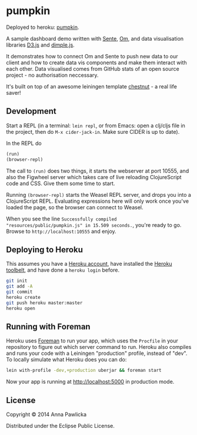 # pumpkin

Deployed to heroku: [pumpkin](http://evening-citadel-3933.herokuapp.com/).

A sample dashboard demo written with
[Sente](https://github.com/ptaoussanis/sente),
[Om](https://github.com/swannodette/om), and data visualisation
libraries [D3.js](http://d3js.org/) and
[dimple.js](http://dimplejs.org/).

It demonstrates how to connect Om and Sente to push new data to our
client and how to create data vis components and make them interact with
each other. Data visualised comes from GitHub stats of an open source
project - no authorisation neccessary.

It's built on top of an awesome leiningen
template [chestnut](https://github.com/plexus/chestnut) - a real life saver!


## Development

Start a REPL (in a terminal: `lein repl`, or from Emacs: open a
clj/cljs file in the project, then do `M-x cider-jack-in`. Make sure
CIDER is up to date).

In the REPL do

```clojure
(run)
(browser-repl)
```

The call to `(run)` does two things, it starts the webserver at port
10555, and also the Figwheel server which takes care of live reloading
ClojureScript code and CSS. Give them some time to start.

Running `(browser-repl)` starts the Weasel REPL server, and drops you
into a ClojureScript REPL. Evaluating expressions here will only work
once you've loaded the page, so the browser can connect to Weasel.

When you see the line `Successfully compiled "resources/public/pumpkin.js"
in 15.509 seconds.`, you're ready to go. Browse to
`http://localhost:10555` and enjoy.

## Deploying to Heroku

This assumes you have a
[Heroku account](https://signup.heroku.com/dc), have installed the
[Heroku toolbelt](https://toolbelt.heroku.com/), and have done a
`heroku login` before.

``` sh
git init
git add -A
git commit
heroku create
git push heroku master:master
heroku open
```

## Running with Foreman

Heroku uses [Foreman](http://ddollar.github.io/foreman/) to run your
app, which uses the `Procfile` in your repository to figure out which
server command to run. Heroku also compiles and runs your code with a
Leiningen "production" profile, instead of "dev". To locally simulate
what Heroku does you can do:

``` sh
lein with-profile -dev,+production uberjar && foreman start
```

Now your app is running at
[http://localhost:5000](http://localhost:5000) in production mode.

## License

Copyright © 2014 Anna Pawlicka

Distributed under the Eclipse Public License.
